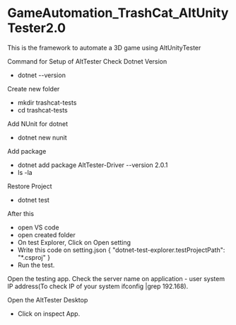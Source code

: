 # GameAutomation_TrashCat_AltUnityTester2.0
This is the framework to automate a 3D game using AltUnityTester

Command for Setup of AltTester
Check Dotnet Version
- dotnet --version 

Create new folder 
- mkdir trashcat-tests
- cd trashcat-tests

Add NUnit for dotnet
- dotnet new nunit

Add package
- dotnet add package AltTester-Driver --version 2.0.1
- ls -la

Restore Project
- dotnet test

After this 
- open VS code
- open created folder
- On test Explorer, Click on Open setting
- Write this code on setting.json
{
    "dotnet-test-explorer.testProjectPath": "*.csproj"
}
- Run the test.

Open the testing app.
Check the server name on application - user system IP address(To check IP of your system ifconfig |grep 192.168).

Open the AltTester Desktop
- Click on inspect App.

